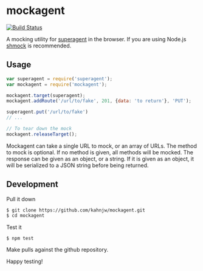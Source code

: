 # mockagent

[![Build Status](https://travis-ci.org/kahnjw/mockagent.png)](https://travis-ci.org/kahnjw/mockagent)

A mocking utility for [superagent](https://github.com/visionmedia/superagent) in
the browser. If you are using Node.js
[shmock](https://github.com/xetorthio/shmock) is recommended.

## Usage

```javascript
var superagent = require('superagent');
var mockagent = require('mockagent');

mockagent.target(superagent);
mockagent.addRoute('/url/to/fake', 201, {data: 'to return'}, 'PUT');

superagent.put('/url/to/fake')
// ...

// To tear down the mock
mockagent.releaseTarget();
```

Mockagent can take a single URL to mock, or an array of URLs. The method to
mock is optional. If no method is given, all methods will be mocked. The
response can be given as an object, or a string. If it is given as an object,
it will be serialized to a JSON string before being returned.

## Development

Pull it down

```sh
$ git clone https://github.com/kahnjw/mockagent.git
$ cd mockagent
```

Test it

```
$ npm test
```

Make pulls against the github repository.

Happy testing!

